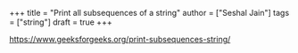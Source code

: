 +++
title = "Print all subsequences of a string"
author = ["Seshal Jain"]
tags = ["string"]
draft = true
+++

<https://www.geeksforgeeks.org/print-subsequences-string/>

